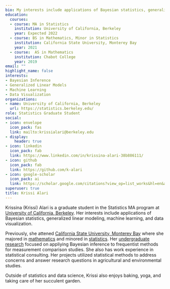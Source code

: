 ```yaml
---
bio: My interests include applications of Bayesian statistics, generalized linear models, machine learning, and data visualization.
education:
  courses:
  - course: MA in Statistics
    institution: University of California, Berkeley
    year: Expected 2022
  - course: BS in Mathematics, Minor in Statistics
    institution: California State University, Monterey Bay
    year: 2021
  - course:  AS in Mathematics
    institution: Chabot College
    year: 2019
email: ""
highlight_name: false
interests:
- Bayesian Inference
- Generalized Linear Models
- Machine Learning
- Data Visualization
organizations:
- name: University of California, Berkeley
  url: https://statistics.berkeley.edu/
role: Statistics Graduate Student
social:
- icon: envelope
  icon_pack: fas
  link: mailto:krissialari@berkeley.edu
- display:
    header: true
- icon: linkedin
  icon_pack: fab
  link: https://www.linkedin.com/in/krissina-alari-38b886111/
- icon: github
  icon_pack: fab
  link: https://github.com/k-alari
- icon: google-scholar
  icon_pack: ai
  link: https://scholar.google.com/citations?view_op=list_works&hl=en&authuser=2&user=bcm25FIAAAAJ&gmla=AJsN-F6uIfrj35IbmfYAWdKJSZ_z8Hwc4hBp4d8qr5roykVXc013SwEY0cuXkQNk5kkT7SZUlH88HdYqN1WstmnD5tGzc9O0WNluvy8HyleAP7ELKDmsor4
superuser: true
title: Krissi Alari
---
```



Krissina (Krissi) Alari is a graduate student in the Statistics MA program at [University of California, Berkeley](https://statistics.berkeley.edu/). Her interests include applications of Bayesian statistics, generalized linear modeling, machine learning, and data visualization.

Previously, she attened [California State University, Monterey Bay](https://csumb.edu/math) where she majored in [mathematics](https://catalog.csumb.edu/preview_program.php?catoid=1&poid=91&returnto=54) and minored in [statistics](https://catalog.csumb.edu/preview_program.php?catoid=1&poid=144&returnto=54). Her [undergraduate research](https://doi.org/10.1080/1091367X.2020.1853130) focused on appliying Bayesian inference to frequentist methods for measurement comparison studies. She also has work experience in statistical consulting. Her projects utilized statistical methods to address concerns and answer research questions in agricultural and environmental studies.

Outside of statistics and data science, Krissi also enjoys baking, yoga, and taking care of her succulent garden. 


